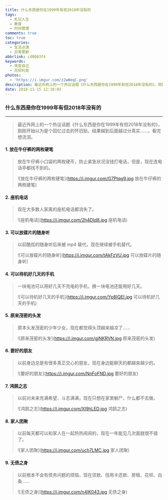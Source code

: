 ```yaml
---
title: 什么东西是你在1999年有但2018年没有的
tags:
  - 札记人生
  - 教育
  - 时间管理
comments: true
toc: true
categories:
  - 生活点滴
  - 日常更新
abbrlink: cd8003f4
keywords:
  - 改变自己
  - 花呗利息
photos:
  - 'https://i.imgur.com/z2wWeqC.png'
description: 最近外网上的一个热议话题《什么东西是你在1999年有但2018年没有的》，刚刚开始以为是个回忆过去的怀旧贴，结果越到后面越过分真实……，看完想流泪。
date: 2018-11-15 12:10:03
---
```

<script type="text/javascript" src="/js/src/bai.js"></script>

### 什么东西是你在1999年有但2018年没有的
---
> 最近外网上的一个热议话题《什么东西是你在1999年有但2018年没有的》，刚刚开始以为是个回忆过去的怀旧贴，结果越到后面越过分真实……，看完想流泪。

#### 1. 放在牛仔裤的两枚硬笔
> 放在牛仔裤小口袋的两枚硬币，防止紧急状况没钱打电话，但是，现在连电话亭都找不到的。
>
> ![放在牛仔裤的两枚硬笔](https://i.imgur.com/G7Ptqg9.jpg 放在牛仔裤的两枚硬笔)

#### 2. 座机电话
> 现在大多数人家离的座机电话都消失了。
>
> ![座机电话](https://i.imgur.com/2h4DId8.jpg 座机电话)

#### 3. 可以放碟片的随身听
> 以前酷炫的随身听后来被 mp4 替代，现在继续被手机替代。
>
> ![可以放碟片的随身听](https://i.imgur.com/tAkFzVU.jpg 可以放碟片的随身听)

#### 4. 可以待机好几天的手机
> 一块电池可以用好几天不充电的手机，换一块电池还能用好几天。
>
> ![可以待机好几天的手机](https://i.imgur.com/Yp8IQEI.jpg 可以待机好几天的手机)

#### 5. 原来茂密的头发
> 原本头发茂密的少年少女，现在都觉得头顶越来越凉了……
>
> ![原来茂密的头发](https://i.imgur.com/gjNKRVN.jpg 原来茂密的头发)

#### 6. 要好的朋友
> 以前身边总是有很多真正交心的朋友，现在身边能聊天的都越来越少的。
>
> ![要好的朋友](https://i.imgur.com/NnFoFND.jpg 要好的朋友)

#### 7. 鸿鹄之志
> 以前对未来充满希望、斗志满满，现在只想在家里躺尸，什么都不去做。
>
> ![鸿鹄之志](https://i.imgur.com/XI9hLED.jpg 鸿鹄之志)

#### 8. 家人团聚
> 以前每天都可以和家人在一起热热闹闹的，现在一年能见几次面就很不错了。
>
> ![家人团聚](https://i.imgur.com/uch7LMC.jpg 家人团聚)

#### 9. 无债之身
> 以前根本不会有债务问题的烦恼，现在贷款、信用卡还款、房租、花呗、白条……
>
> ![无债之身](https://i.imgur.com/n4lK043.jpg 无债之身)

